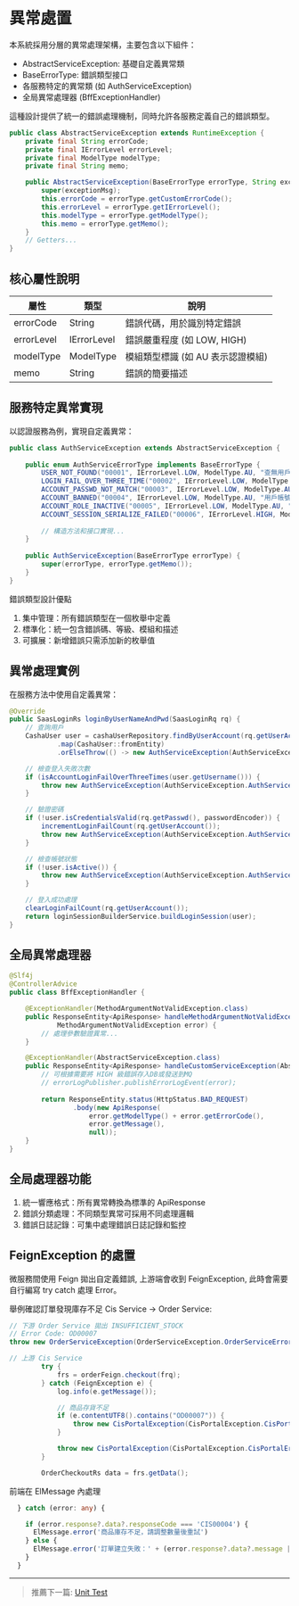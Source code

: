 # 異常處置

本系統採用分層的異常處理架構，主要包含以下組件：

* AbstractServiceException: 基礎自定義異常類
* BaseErrorType: 錯誤類型接口
* 各服務特定的異常類 (如 AuthServiceException)
* 全局異常處理器 (BffExceptionHandler)

這種設計提供了統一的錯誤處理機制，同時允許各服務定義自己的錯誤類型。

```java
public class AbstractServiceException extends RuntimeException {
    private final String errorCode;
    private final IErrorLevel errorLevel;
    private final ModelType modelType;
    private final String memo;

    public AbstractServiceException(BaseErrorType errorType, String exceptionMsg) {
        super(exceptionMsg);
        this.errorCode = errorType.getCustomErrorCode();
        this.errorLevel = errorType.getIErrorLevel();
        this.modelType = errorType.getModelType();
        this.memo = errorType.getMemo();
    }
    // Getters...
}
```

## 核心屬性說明

|屬性|類型|說明|
| -- | -- | -- |
|errorCode|String|錯誤代碼，用於識別特定錯誤|
|errorLevel|IErrorLevel|錯誤嚴重程度 (如 LOW, HIGH)|
|modelType|ModelType|模組類型標識 (如 AU 表示認證模組)|
|memo|String|錯誤的簡要描述|

## 服務特定異常實現

以認證服務為例，實現自定義異常：

```java
public class AuthServiceException extends AbstractServiceException {
    
    public enum AuthServiceErrorType implements BaseErrorType {
        USER_NOT_FOUND("00001", IErrorLevel.LOW, ModelType.AU, "查無用戶"),
        LOGIN_FAIL_OVER_THREE_TIME("00002", IErrorLevel.LOW, ModelType.AU, "登入失敗超過3次"),
        ACCOUNT_PASSWD_NOT_MATCH("00003", IErrorLevel.LOW, ModelType.AU, "帳號密碼不匹配"),
        ACCOUNT_BANNED("00004", IErrorLevel.LOW, ModelType.AU, "用戶帳號遭禁止"),
        ACCOUNT_ROLE_INACTIVE("00005", IErrorLevel.LOW, ModelType.AU, "用戶尚未綁定權限"),
        ACCOUNT_SESSION_SERIALIZE_FAILED("00006", IErrorLevel.HIGH, ModelType.AU, "用戶 Session 序列化失敗");
        
        // 構造方法和接口實現...
    }
    
    public AuthServiceException(BaseErrorType errorType) {
        super(errorType, errorType.getMemo());
    }
}
```

錯誤類型設計優點

1. 集中管理：所有錯誤類型在一個枚舉中定義
2. 標準化：統一包含錯誤碼、等級、模組和描述
3. 可擴展：新增錯誤只需添加新的枚舉值

## 異常處理實例

在服務方法中使用自定義異常：

```java
@Override
public SaasLoginRs loginByUserNameAndPwd(SaasLoginRq rq) {
    // 查詢用戶
    CashaUser user = cashaUserRepository.findByUserAccount(rq.getUserAccount())
            .map(CashaUser::fromEntity)
            .orElseThrow(() -> new AuthServiceException(AuthServiceException.AuthServiceErrorType.USER_NOT_FOUND));

    // 檢查登入失敗次數
    if (isAccountLoginFailOverThreeTimes(user.getUsername())) {
        throw new AuthServiceException(AuthServiceException.AuthServiceErrorType.LOGIN_FAIL_OVER_THREE_TIME);
    }

    // 驗證密碼
    if (!user.isCredentialsValid(rq.getPasswd(), passwordEncoder)) {
        incrementLoginFailCount(rq.getUserAccount());
        throw new AuthServiceException(AuthServiceException.AuthServiceErrorType.ACCOUNT_PASSWD_NOT_MATCH);
    }

    // 檢查帳號狀態
    if (!user.isActive()) {
        throw new AuthServiceException(AuthServiceException.AuthServiceErrorType.ACCOUNT_BANNED);
    }

    // 登入成功處理
    clearLoginFailCount(rq.getUserAccount());
    return loginSessionBuilderService.buildLoginSession(user);
}
```

## 全局異常處理器

```java
@Slf4j
@ControllerAdvice
public class BffExceptionHandler {

    @ExceptionHandler(MethodArgumentNotValidException.class)
    public ResponseEntity<ApiResponse> handleMethodArgumentNotValidException(
            MethodArgumentNotValidException error) {
        // 處理參數驗證異常...
    }

    @ExceptionHandler(AbstractServiceException.class)
    public ResponseEntity<ApiResponse> handleCustomServiceException(AbstractServiceException error) {
        // 可根據需要將 HIGH 級錯誤存入DB或發送到MQ
        // errorLogPublisher.publishErrorLogEvent(error);
        
        return ResponseEntity.status(HttpStatus.BAD_REQUEST)
                .body(new ApiResponse(
                    error.getModelType() + error.getErrorCode(), 
                    error.getMessage(), 
                    null));
    }
}
```

## 全局處理器功能

1. 統一響應格式：所有異常轉換為標準的 ApiResponse
2. 錯誤分類處理：不同類型異常可採用不同處理邏輯
3. 錯誤日誌記錄：可集中處理錯誤日誌記錄和監控

## FeignException 的處置

微服務間使用 Feign 拋出自定義錯誤, 上游端會收到 FeignException, 此時會需要自行編寫 try catch 處理 Error。

舉例確認訂單發現庫存不足 Cis Service -> Order Service:

```java
// 下游 Order Service 拋出 INSUFFICIENT_STOCK
// Error Code: OD00007
throw new OrderServiceException(OrderServiceException.OrderServiceErrorType.INSUFFICIENT_STOCK);
```

```java
// 上游 Cis Service
        try {
            frs = orderFeign.checkout(frq);
        } catch (FeignException e) {
            log.info(e.getMessage());

            // 商品存貨不足
            if (e.contentUTF8().contains("OD00007")) {
                throw new CisPortalException(CisPortalException.CisPortalErrorType.INSUFFICIENT_STOCK);
            }

            throw new CisPortalException(CisPortalException.CisPortalErrorType.STORE_CLIENT_FAIL);
        }

        OrderCheckoutRs data = frs.getData();
```

前端在 ElMessage 內處理

```typescript
  } catch (error: any) {

    if (error.response?.data?.responseCode === 'CIS00004') {
      ElMessage.error('商品庫存不足，請調整數量後重試')
    } else {
      ElMessage.error('訂單建立失敗：' + (error.response?.data?.message || error.message))
    }
  }
```

---

> 推薦下一篇: [Unit Test](/spec/common/unit-test.md)